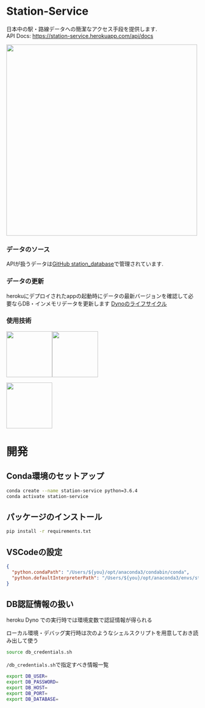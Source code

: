 # Station-Service

日本中の駅・路線データへの簡潔なアクセス手段を提供します.   
API Docs: https://station-service.herokuapp.com/api/docs

<img src="https://user-images.githubusercontent.com/25225028/172044813-31d2d023-f2d6-4752-b63c-c235acdc9708.png" width="500">

### データのソース
APIが扱うデータは[GitHub station_database](https://github.com/Seo-4d696b75/station_database)で管理されています.

### データの更新
herokuにデプロイされたappの起動時にデータの最新バージョンを確認して必要ならDB・インメモリデータを更新します [Dynoのライフサイクル](https://jp.heroku.com/dynos/lifecycle)


### 使用技術
<img src="https://user-images.githubusercontent.com/25225028/172044935-c49dce60-9a98-401b-8857-a51e8bad6f8f.png" height="120"/><img src="https://user-images.githubusercontent.com/25225028/172045357-3229a71b-0780-4565-971c-8f7e6aa519ea.png" height="120"/>  

<img src="https://user-images.githubusercontent.com/25225028/172044953-39a930eb-59ee-453e-8f1b-1da04e7cc4f0.png" height="120"/>


# 開発

## Conda環境のセットアップ
```bash
conda create --name station-service python=3.6.4
conda activate station-service
```

## パッケージのインストール
```bash
pip install -r requirements.txt
```

## VSCodeの設定
```json
{
  "python.condaPath": "/Users/${you}/opt/anaconda3/condabin/conda",
  "python.defaultInterpreterPath": "/Users/${you}/opt/anaconda3/envs/station-service/bin/python"
}
```

## DB認証情報の扱い
heroku Dyno での実行時では環境変数で認証情報が得られる  

ローカル環境・デバッグ実行時は次のようなシェルスクリプトを用意しておき読み出して使う

```bash
source db_credentials.sh
```

`/db_credentials.sh`で指定すべき情報一覧
```sh
export DB_USER=
export DB_PASSWORD=
export DB_HOST=
export DB_PORT=
export DB_DATABASE=
```
